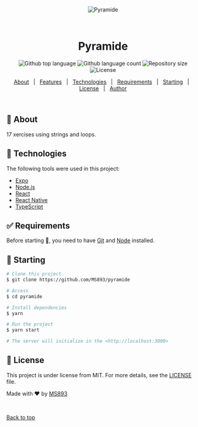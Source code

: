 <div align="center" id="top"> 
  <img src="./.github/app.gif" alt="Pyramide" />

  &#xa0;

  <!-- <a href="https://pyramide.netlify.app">Demo</a> -->
</div>

<h1 align="center">Pyramide</h1>

<p align="center">
  <img alt="Github top language" src="https://img.shields.io/github/languages/top/MS893/pyramide?color=56BEB8">

  <img alt="Github language count" src="https://img.shields.io/github/languages/count/MS893/pyramide?color=56BEB8">

  <img alt="Repository size" src="https://img.shields.io/github/repo-size/MS893/pyramide?color=56BEB8">

  <img alt="License" src="https://img.shields.io/github/license/MS893/pyramide?color=56BEB8">

  <!-- <img alt="Github issues" src="https://img.shields.io/github/issues/MS893/pyramide?color=56BEB8" /> -->

  <!-- <img alt="Github forks" src="https://img.shields.io/github/forks/MS893/pyramide?color=56BEB8" /> -->

  <!-- <img alt="Github stars" src="https://img.shields.io/github/stars/MS893/pyramide?color=56BEB8" /> -->
</p>

<!-- Status -->

<!-- <h4 align="center"> 
	🚧  Pyramide 🚀 Under construction...  🚧
</h4> 

<hr> -->

<p align="center">
  <a href="#dart-about">About</a> &#xa0; | &#xa0; 
  <a href="#sparkles-features">Features</a> &#xa0; | &#xa0;
  <a href="#rocket-technologies">Technologies</a> &#xa0; | &#xa0;
  <a href="#white_check_mark-requirements">Requirements</a> &#xa0; | &#xa0;
  <a href="#checkered_flag-starting">Starting</a> &#xa0; | &#xa0;
  <a href="#memo-license">License</a> &#xa0; | &#xa0;
  <a href="https://github.com/MS893" target="_blank">Author</a>
</p>

<br>

## :dart: About ##

17 xercises using strings and loops.

## :rocket: Technologies ##

The following tools were used in this project:

- [Expo](https://expo.io/)
- [Node.js](https://nodejs.org/en/)
- [React](https://pt-br.reactjs.org/)
- [React Native](https://reactnative.dev/)
- [TypeScript](https://www.typescriptlang.org/)

## :white_check_mark: Requirements ##

Before starting :checkered_flag:, you need to have [Git](https://git-scm.com) and [Node](https://nodejs.org/en/) installed.

## :checkered_flag: Starting ##

```bash
# Clone this project
$ git clone https://github.com/MS893/pyramide

# Access
$ cd pyramide

# Install dependencies
$ yarn

# Run the project
$ yarn start

# The server will initialize in the <http://localhost:3000>
```

## :memo: License ##

This project is under license from MIT. For more details, see the [LICENSE](LICENSE.md) file.


Made with :heart: by <a href="https://github.com/MS893" target="_blank">MS893</a>

&#xa0;

<a href="#top">Back to top</a>
